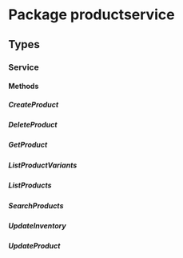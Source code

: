 # Package productservice

## Types

### Service

#### Methods

##### CreateProduct

##### DeleteProduct

##### GetProduct

##### ListProductVariants

##### ListProducts

##### SearchProducts

##### UpdateInventory

##### UpdateProduct
